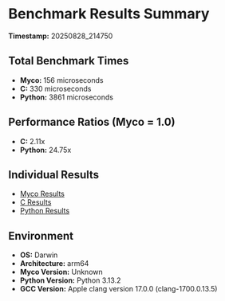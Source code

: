 # Benchmark Results Summary
**Timestamp:** 20250828_214750

## Total Benchmark Times
- **Myco:** 156 microseconds
- **C:** 330 microseconds  
- **Python:** 3861 microseconds

## Performance Ratios (Myco = 1.0)
- **C:** 2.11x
- **Python:** 24.75x

## Individual Results
- [Myco Results](Myco_20250828_214750.txt)
- [C Results](C_20250828_214750.txt)
- [Python Results](Python_20250828_214750.txt)

## Environment
- **OS:** Darwin
- **Architecture:** arm64
- **Myco Version:** Unknown
- **Python Version:** Python 3.13.2
- **GCC Version:** Apple clang version 17.0.0 (clang-1700.0.13.5)
